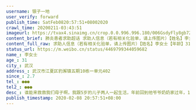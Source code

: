 ```yaml
---
username: 银子一地
user_verify: forward
publish_time: SatFeb0820:57:51+08002020
crawl_time: 20200211-03:43:51
imageurl: https://tvax4.sinaimg.cn/crop.0.0.996.996.180/006GsdyFly8gb72zoi1ngj30ro0rojt0.jpg?KID=imgbed,tva&Expires=1581373861&ssig=jxt53zz%2BTd,http://n.sinaimg.cn/photo/5213b46e/20181127/timeline_card_small_super_default.png,https://wx4.sinaimg.cn/orj360/006GsdyFgy1gbpagpvtsij30aj0m8dge.jpg,https://wx2.sinaimg.cn/orj360/006GsdyFgy1gbpagq6mc5j30aj0m874p.jpg,https://wx3.sinaimg.cn/orj360/006GsdyFgy1gbpagqjql2j30aj0m8glz.jpg
content_brief: 肺炎患者求助超话 求助人信息（若有相关化验单，请上传图片）【姓名】李女士【年龄】31【所在城市】武汉【所在小区、社区】武汉市江夏区豹澥镇五期10栋一单元402【患病时间】2.7【联系方式】●●●【其他紧急联系人】●●●【病情描述】谁能来救救我们母子啊，我跟5岁的儿子两人 ...全文
content_full_raw: 求助人信息（若有相关化验单，请上传图片）【姓名】李女士【年龄】31【所在城市】武汉【所在小区、社区】武汉市江夏区豹澥镇五期10栋一单元402【患病时间】2.7【联系方式】●●●【其他紧急联系人】●●●【病情描述】谁能来救救我们母子啊，我跟5岁的儿子两人一起生活，年前回到他爷爷奶奶家过年，1.27号带着孩子回到自己家，他爷爷2.3号核酸确诊新冠肺炎，奶奶双肺感染，医院说没发烧不能做核酸会假阴性，孩子爸爸疑似，我和儿子一直居家隔离，今天是第12天，儿子昨天开始咳嗽，食欲不振，憋气，今天我突然低烧咳嗽，儿子只有5岁，我低烧特别难受，头很晕很乏力，感觉自己和儿子十有八九是感染了，于是赶紧联系社区，社区说没有发烧可以送我们去医院检查，发烧的话就去社区医院看看别人愿意送我们去医院不，真的特别惊慌，因为我婆婆双肺感染到现在也不给确诊，也没有给与治疗，只是在隔离点吃药隔离，公公发烧3天肺部就感染了四分之三，现在已经危重了，我现在特别特别害怕，我要是倒在家里了，我5岁的儿子可怎么办啊，以下是公公确诊报告，求求大家，救救我们母子吧，救救我们吧武汉
status_url: https://m.weibo.cn/status/4469799344059682
name_: 李女士
age_: 31
city_: 武汉
address_: 武汉市江夏区豹澥镇五期10栋一单元402
since_: 2.7
tel_: ●●●
tel2_: ●●●
desc_: 谁能来救救我们母子啊，我跟5岁的儿子两人一起生活，年前回到他爷爷奶奶家过年，1.27号带着孩子回到自己家，他爷爷2.3号核酸确诊新冠肺炎，奶奶双肺感染，医院说没发烧不能做核酸会假阴性，孩子爸爸疑似，我和儿子一直居家隔离，今天是第12天，儿子昨天开始咳嗽，食欲不振，憋气，今天我突然低烧咳嗽，儿子只有5岁，我低烧特别难受，头很晕很乏力，感觉自己和儿子十有八九是感染了，于是赶紧联系社区，社区说没有发烧可以送我们去医院检查，发烧的话就去社区医院看看别人愿意送我们去医院不，真的特别惊慌，因为我婆婆双肺感染到现在也不给确诊，也没有给与治疗，只是在隔离点吃药隔离，公公发烧3天肺部就感染了四分之三，现在已经危重了，我现在特别特别害怕，我要是倒在家里了，我5岁的儿子可怎么办啊，以下是公公确诊报告，求求大家，救救我们母子吧，救救我们吧武汉
publish_timestamp: 2020-02-08 20:57:51+08:00
---
```

